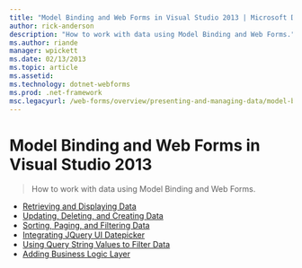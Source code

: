 ```yaml
---
title: "Model Binding and Web Forms in Visual Studio 2013 | Microsoft Docs"
author: rick-anderson
description: "How to work with data using Model Binding and Web Forms."
ms.author: riande
manager: wpickett
ms.date: 02/13/2013
ms.topic: article
ms.assetid: 
ms.technology: dotnet-webforms
ms.prod: .net-framework
msc.legacyurl: /web-forms/overview/presenting-and-managing-data/model-binding
---
```

Model Binding and Web Forms in Visual Studio 2013
====================
> How to work with data using Model Binding and Web Forms.


- [Retrieving and Displaying Data](retrieving-data.md)
- [Updating, Deleting, and Creating Data](updating-deleting-and-creating-data.md)
- [Sorting, Paging, and Filtering Data](sorting-paging-and-filtering-data.md)
- [Integrating JQuery UI Datepicker](integrating-jquery-ui.md)
- [Using Query String Values to Filter Data](using-query-string-values-to-retrieve-data.md)
- [Adding Business Logic Layer](adding-business-logic-layer.md)